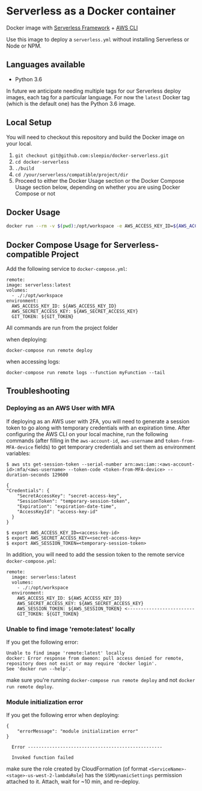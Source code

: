 # Serverless as a Docker container

Docker image with [Serverless Framework](https://serverless.com/) + [AWS CLI](https://aws.amazon.com/cli/)

Use this image to deploy a `serverless.yml` without installing Serverless or Node or NPM.

## Languages available

- Python 3.6

In future we anticipate needing multiple tags for our Serverless deploy images, each tag for a particular language. For now the `latest` Docker tag (which is the default one) has the Python 3.6 image.

## Local Setup

You will need to checkout this repository and build the Docker image on your local.

1. `git checkout git@github.com:sleepio/docker-serverless.git`
2. `cd docker-serverless`
3. `./build`
4. `cd /your/serverless/compatible/project/dir`
5. Proceed to either the Docker Usage section or the Docker Compose Usage section below, depending on whether you are using Docker Compose or not

## Docker Usage

```bash
docker run --rm -v $(pwd):/opt/workspace -e AWS_ACCESS_KEY_ID=${AWS_ACCESS_KEY_ID} -e AWS_SECRET_ACCESS_KEY=${AWS_SECRET_ACCESS_KEY} -e GIT_TOKEN=${GIT_TOKEN} serverless:latest deploy
```

## Docker Compose Usage for Serverless-compatible Project

Add the following service to `docker-compose.yml`:
```
remote:
image: serverless:latest
volumes:
  - ./:/opt/workspace
environment:
  AWS_ACCESS_KEY_ID: ${AWS_ACCESS_KEY_ID}
  AWS_SECRET_ACCESS_KEY: ${AWS_SECRET_ACCESS_KEY}
  GIT_TOKEN: ${GIT_TOKEN}
```

All commands are run from the project folder

when deploying:
```
docker-compose run remote deploy
```

when accessing logs:
```
docker-compose run remote logs --function myFunction --tail
```

## Troubleshooting

### Deploying as an AWS User with MFA

If deploying as an AWS user with 2FA, you will need to generate a session token to go along with temporary credentials with an expiration time. After configuring the AWS CLI on your local machine, run the following commands (after filling in the ``aws-account-id``, ``aws-username`` and ``token-from-MFA-device`` fields) to get temporary credentials and set them as environment variables:
```
$ aws sts get-session-token --serial-number arn:aws:iam::<aws-account-id>:mfa/<aws-username> --token-code <token-from-MFA-device> --duration-seconds 129600

{
"Credentials": {
    "SecretAccessKey": "secret-access-key",
    "SessionToken": "temporary-session-token",
    "Expiration": "expiration-date-time",
    "AccessKeyId": "access-key-id"
  }
}

$ export AWS_ACCESS_KEY_ID=<access-key-id>
$ export AWS_SECRET_ACCESS_KEY=<secret-access-key>
$ export AWS_SESSION_TOKEN=<temporary-session-token>

```
In addition, you will need to add the session token to the remote service `docker-compose.yml`:

```
remote:
  image: serverless:latest
  volumes:
    - ./:/opt/workspace
  environment:
    AWS_ACCESS_KEY_ID: ${AWS_ACCESS_KEY_ID}
    AWS_SECRET_ACCESS_KEY: ${AWS_SECRET_ACCESS_KEY}
    AWS_SESSION_TOKEN: ${AWS_SESSION_TOKEN} <-------------------------
    GIT_TOKEN: ${GIT_TOKEN}
```

### Unable to find image 'remote:latest' locally

If you get the following error:
```
Unable to find image 'remote:latest' locally
docker: Error response from daemon: pull access denied for remote, repository does not exist or may require 'docker login'.
See 'docker run --help'.
```
make sure you're running ``docker-compose run remote deploy`` and not ``docker run remote deploy``.

### Module initialization error

If you get the following error when deploying: 
```
{
    "errorMessage": "module initialization error"
}
 
  Error --------------------------------------------------
 
  Invoked function failed
```
make sure the role created by CloudFormation (of format ``<ServiceName>-<stage>-us-west-2-lambdaRole``) has the ``SSMDynamicSettings`` permission attached to it. Attach, wait for ~10 min, and re-deploy. 
